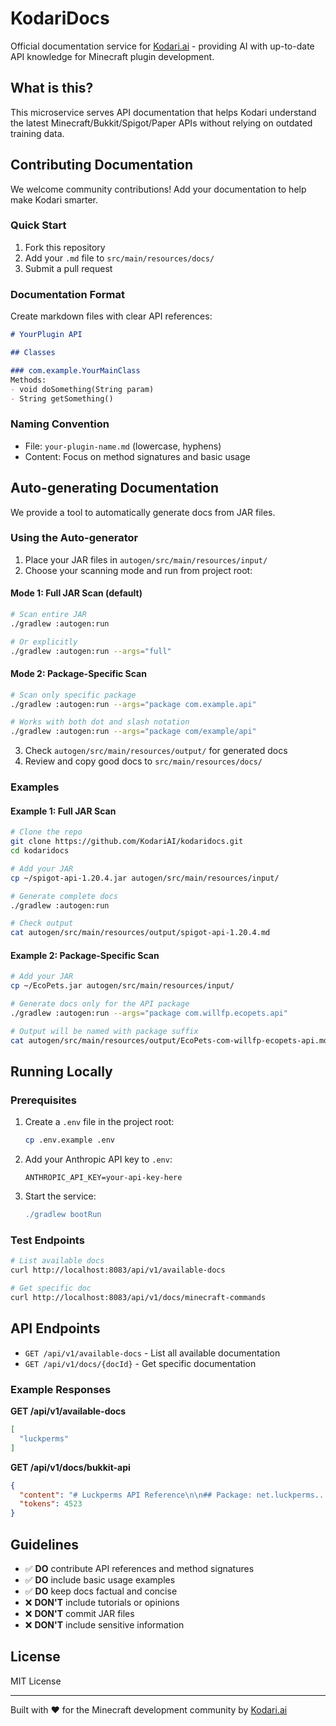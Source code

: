 # KodariDocs

Official documentation service for [Kodari.ai](https://kodari.ai) - providing AI with up-to-date API knowledge for Minecraft plugin development.

## What is this?

This microservice serves API documentation that helps Kodari understand the latest Minecraft/Bukkit/Spigot/Paper APIs without relying on outdated training data.

## Contributing Documentation

We welcome community contributions! Add your documentation to help make Kodari smarter.

### Quick Start

1. Fork this repository
2. Add your `.md` file to `src/main/resources/docs/`
3. Submit a pull request

### Documentation Format

Create markdown files with clear API references:

```markdown
# YourPlugin API

## Classes

### com.example.YourMainClass
Methods:
- void doSomething(String param)
- String getSomething()
```

### Naming Convention

- File: `your-plugin-name.md` (lowercase, hyphens)
- Content: Focus on method signatures and basic usage

## Auto-generating Documentation
We provide a tool to automatically generate docs from JAR files.

### Using the Auto-generator

1. Place your JAR files in `autogen/src/main/resources/input/`
2. Choose your scanning mode and run from project root:

#### Mode 1: Full JAR Scan (default)
```bash
# Scan entire JAR
./gradlew :autogen:run

# Or explicitly
./gradlew :autogen:run --args="full"
```

#### Mode 2: Package-Specific Scan
```bash
# Scan only specific package
./gradlew :autogen:run --args="package com.example.api"

# Works with both dot and slash notation
./gradlew :autogen:run --args="package com/example/api"
```

3. Check `autogen/src/main/resources/output/` for generated docs
4. Review and copy good docs to `src/main/resources/docs/`

### Examples

#### Example 1: Full JAR Scan
```bash
# Clone the repo
git clone https://github.com/KodariAI/kodaridocs.git
cd kodaridocs

# Add your JAR
cp ~/spigot-api-1.20.4.jar autogen/src/main/resources/input/

# Generate complete docs
./gradlew :autogen:run

# Check output
cat autogen/src/main/resources/output/spigot-api-1.20.4.md
```

#### Example 2: Package-Specific Scan
```bash
# Add your JAR
cp ~/EcoPets.jar autogen/src/main/resources/input/

# Generate docs only for the API package
./gradlew :autogen:run --args="package com.willfp.ecopets.api"

# Output will be named with package suffix
cat autogen/src/main/resources/output/EcoPets-com-willfp-ecopets-api.md
```

## Running Locally

### Prerequisites

1. Create a `.env` file in the project root:
   ```bash
   cp .env.example .env
   ```

2. Add your Anthropic API key to `.env`:
   ```env
   ANTHROPIC_API_KEY=your-api-key-here
   ```

3. Start the service:
   ```gradle
   ./gradlew bootRun
   ```

### Test Endpoints

```bash
# List available docs
curl http://localhost:8083/api/v1/available-docs

# Get specific doc
curl http://localhost:8083/api/v1/docs/minecraft-commands
```

## API Endpoints

- `GET /api/v1/available-docs` - List all available documentation
- `GET /api/v1/docs/{docId}` - Get specific documentation

### Example Responses

**GET /api/v1/available-docs**
```json
[
  "luckperms"
]
```
**GET /api/v1/docs/bukkit-api**
```json
{
  "content": "# Luckperms API Reference\n\n## Package: net.luckperms...",
  "tokens": 4523
}
```

## Guidelines

- ✅ **DO** contribute API references and method signatures
- ✅ **DO** include basic usage examples
- ✅ **DO** keep docs factual and concise
- ❌ **DON'T** include tutorials or opinions
- ❌ **DON'T** commit JAR files
- ❌ **DON'T** include sensitive information

## License

MIT License

---

Built with ❤️ for the Minecraft development community by [Kodari.ai](https://kodari.ai)
